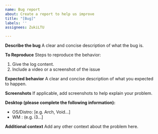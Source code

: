 ```yaml
---
name: Bug report
about: Create a report to help us improve
title: "[Bug]"
labels: ''
assignees: ZukiLTU

---
```


**Describe the bug**
A clear and concise description of what the bug is.

**To Reproduce**
Steps to reproduce the behavior:
1. Give the log content.
2. Include a video or a screenshot of the issue

**Expected behavior**
A clear and concise description of what you expected to happen.

**Screenshots**
If applicable, add screenshots to help explain your problem.

**Desktop (please complete the following information):**
 - OS/Distro: [e.g. Arch, Void...]
 - WM : (e.g. i3...] 

**Additional context**
Add any other context about the problem here.
